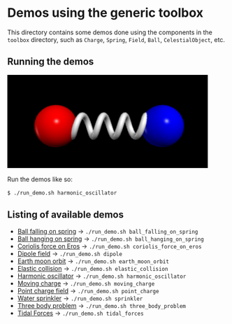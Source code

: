 # Demos using the generic toolbox

This directory contains some demos done using the components
in the `toolbox` directory, such as `Charge`, `Spring`, `Field`, 
`Ball`, `CelestialObject`, etc.

## Running the demos

![Harmonic oscillator](./images/harmonic_oscillator.png)

Run the demos like so:

```bash
$ ./run_demo.sh harmonic_oscillator
``` 

## Listing of available demos

- [Ball falling on spring](ball_falling_on_spring.py) &rarr; `./run_demo.sh ball_falling_on_spring`
- [Ball hanging on spring](ball_hanging_on_spring.py) &rarr; `./run_demo.sh ball_hanging_on_spring`
- [Coriolis force on Eros](coriolis_force_on_eros.py) &rarr; `./run_demo.sh coriolis_force_on_eros`
- [Dipole field](dipole.py) &rarr; `./run_demo.sh dipole`
- [Earth moon orbit](earth_moon_orbit.py) &rarr; `./run_demo.sh earth_moon_orbit`
- [Elastic collision](elastic_collision.py) &rarr; `./run_demo.sh elastic_collision`
- [Harmonic oscillator](harmonic_oscillator.py) &rarr; `./run_demo.sh harmonic_oscillator`
- [Moving charge](moving_charge.py) &rarr; `./run_demo.sh moving_charge`
- [Point charge field](point_charge.py) &rarr; `./run_demo.sh point_charge`
- [Water sprinkler](sprinkler.py) &rarr; `./run_demo.sh sprinkler`
- [Three body problem](three_body_problem.py) &rarr; `./run_demo.sh three_body_problem`
- [Tidal Forces](tidal_forces.py) &rarr; `./run_demo.sh tidal_forces`